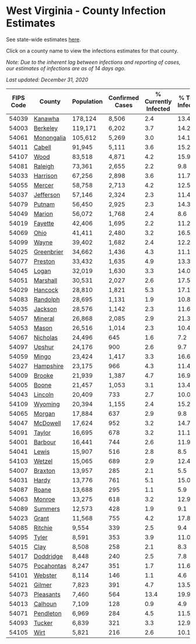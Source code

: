 # West Virginia - County Infection Estimates

See state-wide estimates [here](/infections/us-wv).

Click on a county name to view the infections estimates for that county.

*Note: Due to the inherent lag between infections and reporting of cases, our estimates of infections are as of 14 days ago.*

*Last updated: December 31, 2020*

|   FIPS Code |                   County |   Population |   Confirmed Cases |   % Currently Infected |   % Total Infected |
|-------------|--------------------------|--------------|-------------------|------------------------|--------------------|
|       54039 |       [Kanawha](kanawha) |      178,124 |             8,506 |                    2.4 |               13.4 |
|       54003 |     [Berkeley](berkeley) |      119,171 |             6,202 |                    3.7 |               14.2 |
|       54061 | [Monongalia](monongalia) |      105,612 |             5,269 |                    3.0 |               14.1 |
|       54011 |         [Cabell](cabell) |       91,945 |             5,111 |                    3.6 |               15.2 |
|       54107 |             [Wood](wood) |       83,518 |             4,871 |                    4.2 |               15.9 |
|       54081 |       [Raleigh](raleigh) |       73,361 |             2,655 |                    2.2 |                9.8 |
|       54033 |     [Harrison](harrison) |       67,256 |             2,898 |                    3.6 |               11.7 |
|       54055 |         [Mercer](mercer) |       58,758 |             2,713 |                    4.2 |               12.5 |
|       54037 |   [Jefferson](jefferson) |       57,146 |             2,324 |                    2.3 |               11.4 |
|       54079 |         [Putnam](putnam) |       56,450 |             2,925 |                    2.3 |               14.3 |
|       54049 |         [Marion](marion) |       56,072 |             1,768 |                    2.4 |                8.6 |
|       54019 |       [Fayette](fayette) |       42,406 |             1,695 |                    2.2 |               11.2 |
|       54069 |             [Ohio](ohio) |       41,411 |             2,480 |                    3.2 |               16.5 |
|       54099 |           [Wayne](wayne) |       39,402 |             1,682 |                    2.4 |               12.2 |
|       54025 | [Greenbrier](greenbrier) |       34,662 |             1,436 |                    4.3 |               11.1 |
|       54077 |       [Preston](preston) |       33,432 |             1,635 |                    4.9 |               13.3 |
|       54045 |           [Logan](logan) |       32,019 |             1,630 |                    3.3 |               14.0 |
|       54051 |     [Marshall](marshall) |       30,531 |             2,027 |                    2.6 |               17.5 |
|       54029 |       [Hancock](hancock) |       28,810 |             1,821 |                    5.3 |               17.1 |
|       54083 |     [Randolph](randolph) |       28,695 |             1,131 |                    1.9 |               10.8 |
|       54035 |       [Jackson](jackson) |       28,576 |             1,142 |                    2.3 |               11.6 |
|       54057 |       [Mineral](mineral) |       26,868 |             2,085 |                    2.9 |               21.3 |
|       54053 |           [Mason](mason) |       26,516 |             1,014 |                    2.3 |               10.4 |
|       54067 |     [Nicholas](nicholas) |       24,496 |               645 |                    1.6 |                7.2 |
|       54097 |         [Upshur](upshur) |       24,176 |               900 |                    2.6 |                9.7 |
|       54059 |           [Mingo](mingo) |       23,424 |             1,417 |                    3.3 |               16.6 |
|       54027 |   [Hampshire](hampshire) |       23,175 |               966 |                    4.3 |               11.4 |
|       54009 |         [Brooke](brooke) |       21,939 |             1,387 |                    4.7 |               16.9 |
|       54005 |           [Boone](boone) |       21,457 |             1,053 |                    3.1 |               13.4 |
|       54043 |       [Lincoln](lincoln) |       20,409 |               733 |                    2.7 |               10.0 |
|       54109 |       [Wyoming](wyoming) |       20,394 |             1,155 |                    2.4 |               15.2 |
|       54065 |         [Morgan](morgan) |       17,884 |               637 |                    2.9 |                9.8 |
|       54047 |     [McDowell](mcdowell) |       17,624 |               952 |                    3.2 |               14.7 |
|       54091 |         [Taylor](taylor) |       16,695 |               678 |                    3.2 |               11.1 |
|       54001 |       [Barbour](barbour) |       16,441 |               744 |                    2.6 |               11.9 |
|       54041 |           [Lewis](lewis) |       15,907 |               516 |                    2.8 |                8.5 |
|       54103 |         [Wetzel](wetzel) |       15,065 |               689 |                    2.9 |               12.4 |
|       54007 |       [Braxton](braxton) |       13,957 |               285 |                    2.1 |                5.5 |
|       54031 |           [Hardy](hardy) |       13,776 |               761 |                    5.1 |               15.0 |
|       54087 |           [Roane](roane) |       13,688 |               295 |                    1.1 |                5.9 |
|       54063 |         [Monroe](monroe) |       13,275 |               618 |                    3.2 |               12.9 |
|       54089 |       [Summers](summers) |       12,573 |               428 |                    1.9 |                9.1 |
|       54023 |           [Grant](grant) |       11,568 |               755 |                    4.2 |               17.8 |
|       54085 |       [Ritchie](ritchie) |        9,554 |               339 |                    2.5 |                9.4 |
|       54095 |           [Tyler](tyler) |        8,591 |               353 |                    3.9 |               11.0 |
|       54015 |             [Clay](clay) |        8,508 |               258 |                    2.1 |                8.3 |
|       54017 |   [Doddridge](doddridge) |        8,448 |               240 |                    2.5 |                7.8 |
|       54075 | [Pocahontas](pocahontas) |        8,247 |               351 |                    1.7 |               11.6 |
|       54101 |       [Webster](webster) |        8,114 |               146 |                    1.1 |                4.6 |
|       54021 |         [Gilmer](gilmer) |        7,823 |               391 |                    4.7 |               13.5 |
|       54073 |   [Pleasants](pleasants) |        7,460 |               564 |                   13.4 |               19.9 |
|       54013 |       [Calhoun](calhoun) |        7,109 |               128 |                    0.9 |                4.9 |
|       54071 |   [Pendleton](pendleton) |        6,969 |               284 |                    4.5 |               11.5 |
|       54093 |         [Tucker](tucker) |        6,839 |               321 |                    3.3 |               12.9 |
|       54105 |             [Wirt](wirt) |        5,821 |               216 |                    2.6 |               10.1 |